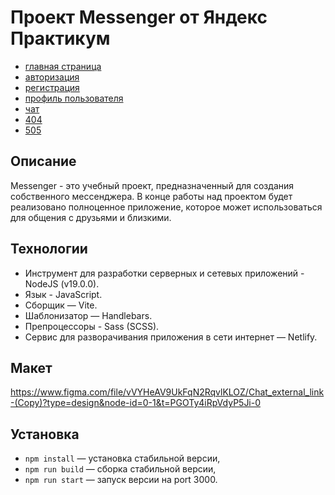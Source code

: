 # Проект Messenger от Яндекс Практикум

- [главная страница](https://messengerpk.netlify.app)
- [авторизация](https://messengerpk.netlify.app/auth)
- [регистрация](https://messengerpk.netlify.app/registration)
- [профиль пользователя](https://messengerpk.netlify.app/profile)
- [чат](https://messengerpk.netlify.app/chat)
- [404](https://messengerpk.netlify.app/*)
- [505](https://messengerpk.netlify.app/internal-server-error)

## Описание

Messenger - это учебный проект, предназначенный для создания собственного мессенджера. В конце работы над проектом будет реализовано полноценное приложение, которое может использоваться для общения с друзьями и близкими. 

## Технологии 

- Инструмент для разработки серверных и сетевых приложений - NodeJS (v19.0.0).   
- Язык - JavaScript.
- Сборщик — Vite.
- Шаблонизатор — Handlebars.
- Препроцессоры - Sass (SCSS).
- Cервис для разворачивания приложения в сети интернет — Netlify.

## Макет

https://www.figma.com/file/vVYHeAV9UkFqN2RqvlKLOZ/Chat_external_link-(Copy)?type=design&node-id=0-1&t=PGOTy4iRpVdyP5Ji-0

## Установка

- `npm install` — установка стабильной версии,
- `npm run build` — сборка стабильной версии,
- `npm run start` — запуск версии на port 3000.
